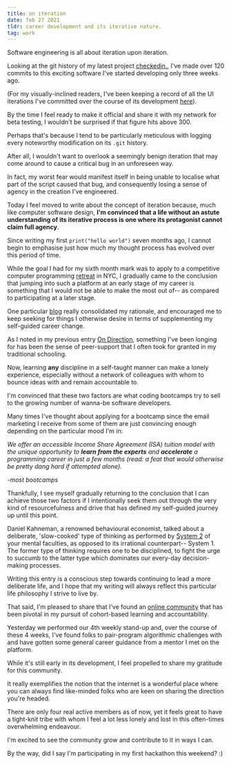 ```yaml
---
title: on iteration
date: feb 27 2021
tldr: career development and its iterative nature.
tag: work
---
```


Software engineering is all about iteration upon iteration.

Looking at the git history of my latest project [checkedin.](https://github.com/jinyoungch0i/checkedin.), I've made over 120 commits to this exciting software I've started developing only three weeks ago. 

(For my visually-inclined readers, I've been keeping a record of all the UI iterations I've committed over the course of its development [here](https://github.com/jinyoungch0i/checkedin./tree/main/changelog)).

By the time I feel ready to make it official and share it with my network for beta testing, I wouldn't be surprised if that figure hits above 300. 

Perhaps that's because I tend to be particularly meticulous with logging every noteworthy modification on its `.git` history. 

After all, I wouldn't want to overlook a seemingly benign iteration that may come around to cause a critical bug in an unforeseen way. 

In fact, my worst fear would manifest itself in being unable to localise what part of the script caused that bug, and consequently losing a sense of agency in the creation I've engineered. 

Today I feel moved to write about the concept of iteration because, much like computer software design, **I'm convinced that a life without an astute understanding of its iterative process is one where its protagonist cannot claim full agency**. 

Since writing my first `print("hello world")` seven months ago, I cannot begin to emphasise just how much my thought process has evolved over this period of time. 

While the goal I had for my sixth month mark was to apply to a competitive computer programming [retreat](https://www.recurse.com/) in NYC, I gradually came to the conclusion that jumping into such a platform at an early stage of my career is something that I would not be able to make the most out of-- as compared to participating at a later stage.

One particular [blog](https://colorfulcodesblog.wordpress.com/2016/08/21/recurse-center-application-process/comment-page-1/) really consolidated my rationale, and encouraged me to keep seeking for things I otherwise desire in terms of supplementing my self-guided career change. 

As I noted in my previous entry [On Direction](https://www.jinyoung.xyz/thoughts/on-direction), something I've been longing for has been the sense of peer-support that I often took for granted in my traditional schooling. 

Now, learning **any** discipline in a self-taught manner can make a lonely experience, especially without a network of colleagues with whom to bounce ideas with and remain accountable to. 

I'm convinced that these two factors are what coding bootcamps try to sell to the growing number of wanna-be software developers. 

Many times I've thought about applying for a bootcamp since the email marketing I receive from some of them are just convincing enough depending on the particular mood I'm in: 

*We offer an accessible Income Share Agreement (ISA) tuition model with the unique opportunity to **learn from the experts** and **accelerate** a programming career in just a few months (read: a feat that would otherwise be pretty dang hard if attempted alone).* 

*-most bootcamps* 
<br>

Thankfully, I see myself gradually returning to the conclusion that I can achieve those two factors if I intentionally seek them out through the very kind of resourcefulness and drive that has defined my self-guided journey up until this point. 

Daniel Kahneman, a renowned behavioural economist, talked about a deliberate, 'slow-cooked' type of thinking as performed by [System 2](https://youtu.be/PirFrDVRBo4) of your mental faculties, as opposed to its irrational counterpart-- System 1. The former type of thinking requires one to be disciplined, to fight the urge to succumb to the latter type which dominates our every-day decision-making processes.

Writing this entry is a conscious step towards continuing to lead a more deliberate life, and I hope that my writing will always reflect this particular life philosophy I strive to live by. 

That said, I'm pleased to share that I've found an [online community](https://github.com/javier123454321/groupsforlearning) that has been pivotal in my pursuit of cohort-based learning and accountability. 

Yesterday we performed our 4th weekly stand-up and, over the course of these 4 weeks, I've found folks to pair-program algorithmic challenges with and have gotten some general career guidance from a mentor I met on the platform. 

While it's still early in its development, I feel propelled to share my gratitude for this community. 

It really exemplifies the notion that the internet is a wonderful place where you can always find like-minded folks who are keen on sharing the direction you're headed. 

There are only four real active members as of now, yet it feels great to have a tight-knit tribe with whom I feel a lot less lonely and lost in this often-times overwhelming endeavour. 

I'm excited to see the community grow and contribute to it in ways I can.

By the way, did I say I'm participating in my first hackathon this weekend? :)
